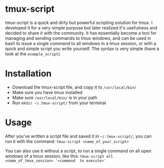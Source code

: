 # tmux-script

tmux-script is a quick and dirty but powerful scripting solution for tmux. I developed it for a very simple purpose but later realized it's usefulness and decided to share it with the community.  It has essentially become a tool for managing and sending commands to tmux windows, and can be used in bash to issue a single command to all windows in a tmux session, or with a quick and simple script you write yourself. The syntax is very simple (have a look at the ```example_script```).

# Installation
- Download the tmux-script file, and copy it to ```/usr/local/bin/```
- Make sure you have tmux installed
- Make sure ```/usr/local/bin/``` is in your path
- Run ```mkdir ~/.tmux-script/``` from your terminal

# Usage

After you've written a script file and saved it in ```~/.tmux-script/```, you can run it with the command:
```tmux-script <name_of_your_script>```

You can also use it without a script, to run a single command on all open windows of a tmux session, like this:
```tmux-script all <name_of_tmux_session> '<command  to execute>'```
